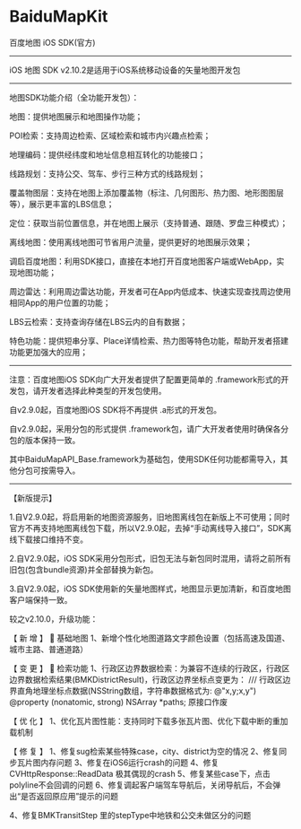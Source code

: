 # BaiduMapKit

百度地图 iOS SDK(官方)





-------------------------------------------------------------------------------------



iOS 地图 SDK v2.10.2是适用于iOS系统移动设备的矢量地图开发包



--------------------------------------------------------------------------------------



地图SDK功能介绍（全功能开发包）：



地图：提供地图展示和地图操作功能；



POI检索：支持周边检索、区域检索和城市内兴趣点检索；



地理编码：提供经纬度和地址信息相互转化的功能接口；



线路规划：支持公交、驾车、步行三种方式的线路规划；



覆盖物图层：支持在地图上添加覆盖物（标注、几何图形、热力图、地形图图层等），展示更丰富的LBS信息；



定位：获取当前位置信息，并在地图上展示（支持普通、跟随、罗盘三种模式）；



离线地图：使用离线地图可节省用户流量，提供更好的地图展示效果；



调启百度地图：利用SDK接口，直接在本地打开百度地图客户端或WebApp，实现地图功能；



周边雷达：利用周边雷达功能，开发者可在App内低成本、快速实现查找周边使用相同App的用户位置的功能；



LBS云检索：支持查询存储在LBS云内的自有数据；



特色功能：提供短串分享、Place详情检索、热力图等特色功能，帮助开发者搭建功能更加强大的应用；





--------------------------------------------------------------------------------------



注意：百度地图iOS SDK向广大开发者提供了配置更简单的 .framework形式的开发包，请开发者选择此种类型的开发包使用。



自v2.9.0起，百度地图iOS SDK将不再提供 .a形式的开发包。



自v2.9.0起，采用分包的形式提供 .framework包，请广大开发者使用时确保各分包的版本保持一致。



其中BaiduMapAPI_Base.framework为基础包，使用SDK任何功能都需导入，其他分包可按需导入。





---------------------------------------------------------------------------------------



【新版提示】

1.自V2.9.0起，将启用新的地图资源服务，旧地图离线包在新版上不可使用；同时官方不再支持地图离线包下载，所以V2.9.0起，去掉“手动离线导入接口”，SDK离线下载接口维持不变。



2.自V2.9.0起，iOS SDK采用分包形式，旧包无法与新包同时混用，请将之前所有旧包(包含bundle资源)并全部替换为新包。



3.自V2.9.0起，iOS SDK使用新的矢量地图样式，地图显示更加清新，和百度地图客户端保持一致。



较之v2.10.0，升级功能：


 【 新  增 】
   基础地图
 1、新增个性化地图道路文字颜色设置（包括高速及国道、城市主路、普通道路）
 
 【 变  更 】
   检索功能
 1、行政区边界数据检索：为兼容不连续的行政区，行政区边界数据检索结果(BMKDistrictResult)，行政区边界坐标点变更为：
 /// 行政区边界直角地理坐标点数据(NSString数组，字符串数据格式为: @"x,y;x,y")
 @property (nonatomic, strong) NSArray *paths;
 原接口作废
 
 【 优  化 】
 1、优化瓦片图性能：支持同时下载多张瓦片图、优化下载中断的重加载机制
 
 【 修  复 】
 1、修复sug检索某些特殊case，city、district为空的情况
 2、修复同步瓦片图内存问题
 3、修复在iOS6运行crash的问题
 4、修复 CVHttpResponse::ReadData 极其偶现的crash
 5、修复某些case下，点击polyline不会回调的问题
 6、修复调起客户端驾车导航后，关闭导航后，不会弹出“是否返回原应用”提示的问题

4、修复BMKTransitStep 里的stepType中地铁和公交未做区分的问题
